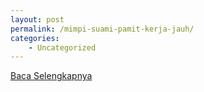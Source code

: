```yaml
---
layout: post
permalink: /mimpi-suami-pamit-kerja-jauh/
categories:
    - Uncategorized
---
```


[Baca Selengkapnya](/05)